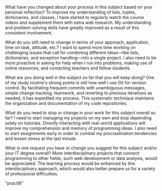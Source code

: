 What have you changed about your process in this subject based on your personal reflection?
To improve my understanding of lists, tuples, dictionaries, and classes, I have started to regularly watch the course videos and supplement them with extra web research. My understanding and problem-solving skills have greatly improved as a result of this consistent involvement.

What do you still need to change in terms of your approach, application, time on task, attitude, etc.?
I want to spend more time working on challenging issues that call for combining different ideas—like lists, dictionaries, and exception handling—into a single project. I also need to be more proactive in asking for help when I run into problems, making use of online resources, and contacting teachers and fellow students.

What are you doing well in the subject so far that you will keep doing?
One of my study routine's strong points is still how well I use Git for version control. By facilitating frequent commits with unambiguous messages, simple change tracking, teamwork, and reverting to previous iterations as needed, it has expedited my process. This systematic technique maintains the organization and documentation of my code repositories.

What do you need to stop or change in your work for this subject overall so far?
I need to start managing my projects on my own and stop depending solely on tutorials. Directly interacting with real-world applications will improve my comprehension and memory of programming ideas. I also need to start assignments early in order to combat my procrastination tendencies and lessen stress at the last minute.

What is one request you have or change you suggest for this subject and/or your IT degree overall?
More interdisciplinary projects that connect programming to other fields, such web development or data analysis, would be appreciated. The learning process would be enhanced by this interdisciplinary approach, which would also better prepare us for a variety of professional difficulties.


"prac06"